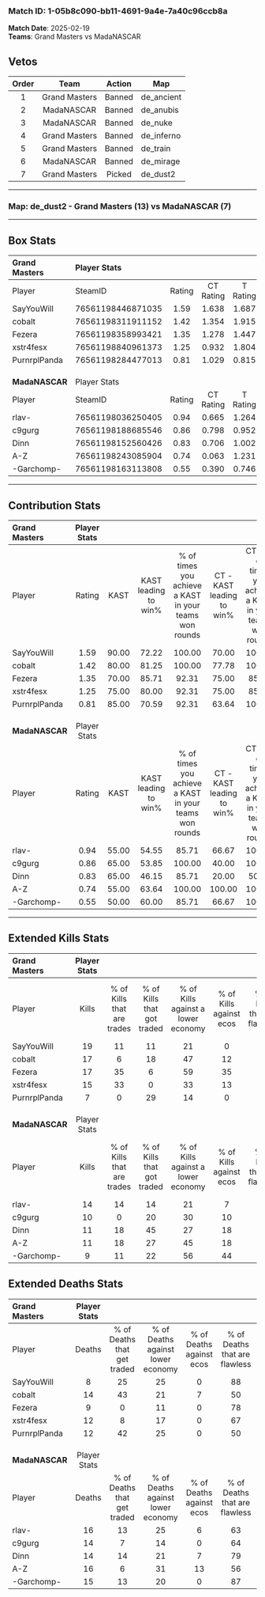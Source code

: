 ### Match ID: 1-05b8c090-bb11-4691-9a4e-7a40c96ccb8a  
**Match Date**: 2025-02-19  
**Teams**: Grand Masters vs MadaNASCAR  

## Vetos  

| Order | Team | Action | Map |
| :---: | :--: | :----: | --- |
| 1 | Grand Masters | Banned | de_ancient |
| 2 | MadaNASCAR | Banned | de_anubis |
| 3 | MadaNASCAR | Banned | de_nuke |
| 4 | Grand Masters | Banned | de_inferno |
| 5 | Grand Masters | Banned | de_train |
| 6 | MadaNASCAR | Banned | de_mirage |
| 7 | Grand Masters | Picked | de_dust2 |

---  

### **Map**: de_dust2 - Grand Masters (13) vs MadaNASCAR (7)  
---  

## Box Stats  

| **Grand Masters** | Player Stats      |        |           |          |       |       |       |         |        |      |     |
| :- | :- | :-: | :-: | :-: | :-: | :-: | :-: | :-: | :-: | :-: | :-: |
| Player            | SteamID           | Rating | CT Rating | T Rating | KAST  |  ADR  | Kills | Assists | Deaths | K/D  | HS% |
| SayYouWill        | 76561198446871035 |  1.59  |   1.638   |  1.687   | 90.00 | 80.3  |  19   |    2    |   8    | 2.38 | 47  |
| cobalt            | 76561198311911152 |  1.42  |   1.354   |  1.915   | 80.00 | 112.0 |  17   |   10    |   14   | 1.21 | 70  |
| Fezera            | 76561198358993421 |  1.35  |   1.278   |  1.447   | 70.00 | 79.1  |  17   |    5    |   9    | 1.89 | 47  |
| xstr4fesx         | 76561198840961373 |  1.25  |   0.932   |  1.804   | 75.00 | 90.4  |  15   |    4    |   12   | 1.25 | 73  |
| PurnrplPanda      | 76561198284477013 |  0.81  |   1.029   |  0.815   | 85.00 | 39.8  |   7   |    3    |   12   | 0.58 | 71  |
|                   |                   |        |           |          |       |       |       |         |        |      |     |
|                   |                   |        |           |          |       |       |       |         |        |      |     |
|                   |                   |        |           |          |       |       |       |         |        |      |     |
| **MadaNASCAR**    | Player Stats      |        |           |          |       |       |       |         |        |      |     |
| Player            | SteamID           | Rating | CT Rating | T Rating | KAST  |  ADR  | Kills | Assists | Deaths | K/D  | HS% |
| rlav-             | 76561198036250405 |  0.94  |   0.665   |  1.264   | 55.00 | 87.8  |  14   |    4    |   16   | 0.88 | 50  |
| c9gurg            | 76561198188685546 |  0.86  |   0.798   |  0.952   | 65.00 | 71.5  |  10   |    8    |   14   | 0.71 | 90  |
| Dinn              | 76561198152560426 |  0.83  |   0.706   |  1.002   | 65.00 | 56.9  |  11   |    2    |   14   | 0.79 | 54  |
| A-Z               | 76561198243085904 |  0.74  |   0.063   |  1.231   | 55.00 | 62.6  |  11   |    5    |   16   | 0.69 | 72  |
| -Garchomp-        | 76561198163113808 |  0.55  |   0.390   |  0.746   | 50.00 | 40.5  |   9   |    1    |   15   | 0.60 | 33  |
---  

## Contribution Stats  

| **Grand Masters** | Player Stats |       |                      |                                                        |                           |                                                             |                          |                                                            |
| :- | :-: | :-: | :-: | :-: | :-: | :-: | :-: | :-: |
| Player            |    Rating    | KAST  | KAST leading to win% | % of times you achieve a KAST in your teams won rounds | CT - KAST leading to win% | CT - % of times you achieve a KAST in your teams won rounds | T - KAST leading to win% | T - % of times you achieve a KAST in your teams won rounds |
| SayYouWill        |     1.59     | 90.00 |        72.22         |                         100.00                         |           70.00           |                           100.00                            |          75.00           |                           100.00                           |
| cobalt            |     1.42     | 80.00 |        81.25         |                         100.00                         |           77.78           |                           100.00                            |          85.71           |                           100.00                           |
| Fezera            |     1.35     | 70.00 |        85.71         |                         92.31                          |           75.00           |                            85.71                            |          100.00          |                           100.00                           |
| xstr4fesx         |     1.25     | 75.00 |        80.00         |                         92.31                          |           75.00           |                            85.71                            |          85.71           |                           100.00                           |
| PurnrplPanda      |     0.81     | 85.00 |        70.59         |                         92.31                          |           63.64           |                           100.00                            |          83.33           |                           83.33                            |
|                   |              |       |                      |                                                        |                           |                                                             |                          |                                                            |
|                   |              |       |                      |                                                        |                           |                                                             |                          |                                                            |
|                   |              |       |                      |                                                        |                           |                                                             |                          |                                                            |
| **MadaNASCAR**    | Player Stats |       |                      |                                                        |                           |                                                             |                          |                                                            |
| Player            |    Rating    | KAST  | KAST leading to win% | % of times you achieve a KAST in your teams won rounds | CT - KAST leading to win% | CT - % of times you achieve a KAST in your teams won rounds | T - KAST leading to win% | T - % of times you achieve a KAST in your teams won rounds |
| rlav-             |     0.94     | 55.00 |        54.55         |                         85.71                          |           66.67           |                           100.00                            |          50.00           |                           80.00                            |
| c9gurg            |     0.86     | 65.00 |        53.85         |                         100.00                         |           40.00           |                           100.00                            |          62.50           |                           100.00                           |
| Dinn              |     0.83     | 65.00 |        46.15         |                         85.71                          |           20.00           |                            50.00                            |          62.50           |                           100.00                           |
| A-Z               |     0.74     | 55.00 |        63.64         |                         100.00                         |          100.00           |                           100.00                            |          55.56           |                           100.00                           |
| -Garchomp-        |     0.55     | 50.00 |        60.00         |                         85.71                          |           66.67           |                           100.00                            |          57.14           |                           80.00                            |
---  

## Extended Kills Stats  

| **Grand Masters** | Player Stats |                            |                            |                                    |                         |                              |                                 |                                       |                    |           |
| :- | :-: | :-: | :-: | :-: | :-: | :-: | :-: | :-: | :-: | :-: |
| Player            |    Kills     | % of Kills that are trades | % of Kills that got traded | % of Kills against a lower economy | % of Kills against ecos | % of Kills that are flawless | % of Kills that are close duels | % of Kills that are assisted by flash | Pistol Round Kills | AWP Kills |
| SayYouWill        |      19      |             11             |             11             |                 21                 |            0            |              68              |                5                |                   0                   |         6          |     3     |
| cobalt            |      17      |             6              |             18             |                 47                 |           12            |              59              |                0                |                   0                   |         0          |     0     |
| Fezera            |      17      |             35             |             6              |                 59                 |           35            |              82              |                6                |                   0                   |         0          |     2     |
| xstr4fesx         |      15      |             33             |             0              |                 33                 |           13            |              60              |                0                |                  20                   |         0          |     1     |
| PurnrplPanda      |      7       |             0              |             29             |                 14                 |            0            |              86              |                0                |                  14                   |         0          |     0     |
|                   |              |                            |                            |                                    |                         |                              |                                 |                                       |                    |           |
|                   |              |                            |                            |                                    |                         |                              |                                 |                                       |                    |           |
|                   |              |                            |                            |                                    |                         |                              |                                 |                                       |                    |           |
| **MadaNASCAR**    | Player Stats |                            |                            |                                    |                         |                              |                                 |                                       |                    |           |
| Player            |    Kills     | % of Kills that are trades | % of Kills that got traded | % of Kills against a lower economy | % of Kills against ecos | % of Kills that are flawless | % of Kills that are close duels | % of Kills that are assisted by flash | Pistol Round Kills | AWP Kills |
| rlav-             |      14      |             14             |             14             |                 21                 |            7            |              71              |                0                |                  14                   |         2          |     3     |
| c9gurg            |      10      |             0              |             20             |                 30                 |           10            |              50              |               20                |                   0                   |         0          |     0     |
| Dinn              |      11      |             18             |             45             |                 27                 |           18            |              64              |                9                |                   0                   |         0          |     0     |
| A-Z               |      11      |             18             |             27             |                 45                 |           18            |              55              |               18                |                   0                   |         0          |     1     |
| -Garchomp-        |      9       |             11             |             22             |                 56                 |           44            |              78              |                0                |                   0                   |         0          |     1     |
## Extended Deaths Stats  

| **Grand Masters** | Player Stats |                             |                                   |                          |                               |                            |                           |               |
| :- | :-: | :-: | :-: | :-: | :-: | :-: | :-: | :-: |
| Player            |    Deaths    | % of Deaths that get traded | % of Deaths against lower economy | % of Deaths against ecos | % of Deaths that are flawless | % of Deaths that are close | % of Deaths while blinded | Deaths to AWP |
| SayYouWill        |      8       |             25              |                25                 |            0             |              88               |             0              |             0             |       1       |
| cobalt            |      14      |             43              |                21                 |            7             |              50               |             21             |             0             |       0       |
| Fezera            |      9       |              0              |                11                 |            0             |              78               |             0              |            11             |       0       |
| xstr4fesx         |      12      |              8              |                17                 |            0             |              67               |             17             |             0             |       1       |
| PurnrplPanda      |      12      |             42              |                25                 |            0             |              50               |             0              |             8             |       0       |
|                   |              |                             |                                   |                          |                               |                            |                           |               |
|                   |              |                             |                                   |                          |                               |                            |                           |               |
|                   |              |                             |                                   |                          |                               |                            |                           |               |
| **MadaNASCAR**    | Player Stats |                             |                                   |                          |                               |                            |                           |               |
| Player            |    Deaths    | % of Deaths that get traded | % of Deaths against lower economy | % of Deaths against ecos | % of Deaths that are flawless | % of Deaths that are close | % of Deaths while blinded | Deaths to AWP |
| rlav-             |      16      |             13              |                25                 |            6             |              63               |             13             |             0             |       1       |
| c9gurg            |      14      |              7              |                14                 |            0             |              64               |             0              |             7             |       1       |
| Dinn              |      14      |             14              |                21                 |            7             |              79               |             0              |            14             |       0       |
| A-Z               |      16      |              6              |                31                 |            13            |              56               |             0              |             6             |       1       |
| -Garchomp-        |      15      |             13              |                20                 |            0             |              87               |             0              |             0             |       3       |
